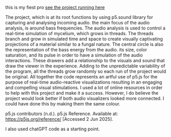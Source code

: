 this is my fiest pro
[see the project running here](circle_2025_06_01_13_21_35/index.html)
 

The project, which is at its root functions by using p5.sound library for capturing and analysing incoming audio. the main focus of the audio analysis, is around bass frequencies. The audio analysis is used to control a real-time simulation of mycelium, which grows in threads. The threads branch and grow in simulated time and space to create visually captivating projections of a material similar to a fungal nature. The central circle is also the representation of the bass energy from the audio. its size, color saturation, and its pulse in order to have a simulation of the audio interactions. These drawers add a relationship to the visuals and sound that draw the viewer in the experience. Adding to the unpredictable variability of the program, all the threads grow randomly so each run of the project would be original. All together the code represents an artful use of p5.js for the purpose of real-time audio-reactive visualizations resulting in an engaging and compelling visual stimulations. I used a lot of online resources in order to help with this project and make it a success. However, I do believe the project would look better if both audio visualizers looked more connected. I could have done this by making them the same colour.  

p5.js contributors (n.d.). p5.js Reference. Available at: https://p5js.org/reference/ [Accessed 2 Jun 2025]. 

I also used chatGPT code as a starting point. 
